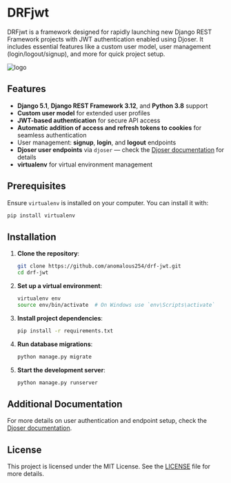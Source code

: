 # DRFjwt

DRFjwt is a framework designed for rapidly launching new Django REST Framework projects with JWT authentication enabled using Djoser. It includes essential features like a custom user model, user management (login/logout/signup), and more for quick project setup.

![logo](https://github.com/anomalous254/drf-jwt/blob/main/logo.jpg)

## Features

- **Django 5.1**, **Django REST Framework 3.12**, and **Python 3.8** support
- **Custom user model** for extended user profiles
- **JWT-based authentication** for secure API access
- **Automatic addition of access and refresh tokens to cookies** for seamless authentication
- User management: **signup**, **login**, and **logout** endpoints
- **Djoser user endpoints** via `djoser` — check the [Djoser documentation](https://djoser.readthedocs.io/en/latest/index.html) for details
- **virtualenv** for virtual environment management

## Prerequisites

Ensure `virtualenv` is installed on your computer. You can install it with:
```bash
pip install virtualenv
```

## Installation

1. **Clone the repository**:
   ```bash
   git clone https://github.com/anomalous254/drf-jwt.git
   cd drf-jwt
   ```

2. **Set up a virtual environment**:
   ```bash
   virtualenv env
   source env/bin/activate  # On Windows use `env\Scripts\activate`
   ```

3. **Install project dependencies**:
   ```bash
   pip install -r requirements.txt
   ```

4. **Run database migrations**:
   ```bash
   python manage.py migrate
   ```

5. **Start the development server**:
   ```bash
   python manage.py runserver
   ```

## Additional Documentation

For more details on user authentication and endpoint setup, check the [Djoser documentation](https://djoser.readthedocs.io/en/latest/index.html).

## License

This project is licensed under the MIT License. See the [LICENSE](LICENSE) file for more details.
